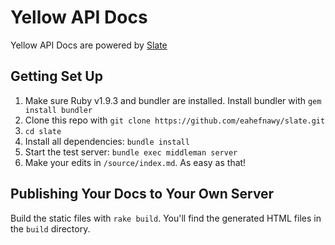 Yellow API Docs
================
Yellow API Docs are powered by [Slate](https://github.com/tripit/slate)

## Getting Set Up

 1. Make sure Ruby v1.9.3 and bundler are installed. Install bundler with `gem install bundler`
 2. Clone this repo with `git clone https://github.com/eahefnawy/slate.git`
 3. `cd slate`
 4. Install all dependencies: `bundle install`
 5. Start the test server: `bundle exec middleman server`
 6. Make your edits in `/source/index.md`. As easy as that!


## Publishing Your Docs to Your Own Server

Build the static files with `rake build`. You'll find the generated HTML files in the `build` directory.
